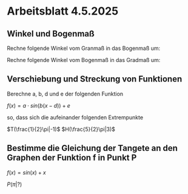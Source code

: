 # Arbeitsblatt 4.5.2025

## Winkel und Bogenmaß

Rechne folgende Winkel vom Granmaß in das Bogenmaß um:


Rechne folgende Winkel vom Bogenmaß in das Gradmaß um:



## Verschiebung und Streckung von Funktionen

Berechne a, b, d und e der folgenden Funktion

$f(x)=a \cdot sin(b(x-d))+e$

so, dass sich die aufeinander folgenden Extrempunkte

$T(\frac{1}{2}\pi|-1)$
$H(\frac{5}{2}\pi|3)$

## Bestimme die Gleichung der Tangete an den Graphen der Funktion f in Punkt P

$f(x)=sin(x)+x$

$P(\pi|?)$



